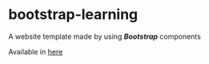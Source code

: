 # bootstrap-learning
A website template made by using ***Bootstrap*** components

Available in [here](https://neemiassgc.github.io/bootstrap-learning/)

